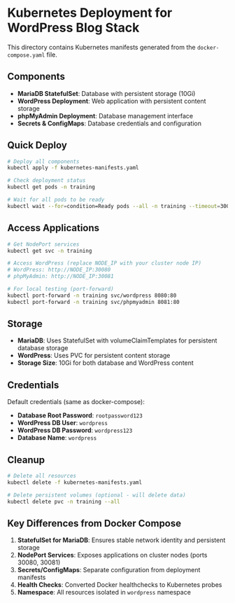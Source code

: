 # Kubernetes Deployment for WordPress Blog Stack

This directory contains Kubernetes manifests generated from the `docker-compose.yaml` file.

## Components

- **MariaDB StatefulSet**: Database with persistent storage (10Gi)
- **WordPress Deployment**: Web application with persistent content storage
- **phpMyAdmin Deployment**: Database management interface
- **Secrets & ConfigMaps**: Database credentials and configuration

## Quick Deploy

```bash
# Deploy all components
kubectl apply -f kubernetes-manifests.yaml

# Check deployment status
kubectl get pods -n training

# Wait for all pods to be ready
kubectl wait --for=condition=Ready pods --all -n training --timeout=300s
```

## Access Applications

```bash
# Get NodePort services
kubectl get svc -n training

# Access WordPress (replace NODE_IP with your cluster node IP)
# WordPress: http://NODE_IP:30080
# phpMyAdmin: http://NODE_IP:30081

# For local testing (port-forward)
kubectl port-forward -n training svc/wordpress 8080:80
kubectl port-forward -n training svc/phpmyadmin 8081:80
```

## Storage

- **MariaDB**: Uses StatefulSet with volumeClaimTemplates for persistent database storage
- **WordPress**: Uses PVC for persistent content storage
- **Storage Size**: 10Gi for both database and WordPress content

## Credentials

Default credentials (same as docker-compose):

- **Database Root Password**: `rootpassword123`
- **WordPress DB User**: `wordpress`
- **WordPress DB Password**: `wordpress123`
- **Database Name**: `wordpress`

## Cleanup

```bash
# Delete all resources
kubectl delete -f kubernetes-manifests.yaml

# Delete persistent volumes (optional - will delete data)
kubectl delete pvc -n training --all
```

## Key Differences from Docker Compose

1. **StatefulSet for MariaDB**: Ensures stable network identity and persistent storage
2. **NodePort Services**: Exposes applications on cluster nodes (ports 30080, 30081)
3. **Secrets/ConfigMaps**: Separate configuration from deployment manifests
4. **Health Checks**: Converted Docker healthchecks to Kubernetes probes
5. **Namespace**: All resources isolated in `wordpress` namespace
